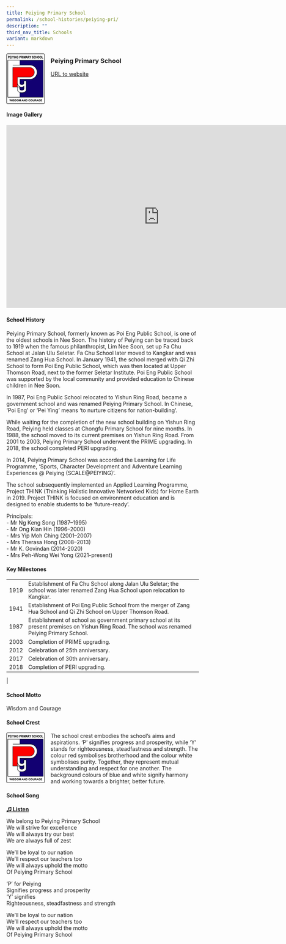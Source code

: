 ```yaml
---
title: Peiying Primary School
permalink: /school-histories/peiying-pri/
description: ""
third_nav_title: Schools
variant: markdown
---
```

<img align="left" style="width:20%;margin-right:15px;" src="/images/peiyingpri1.png">

### **Peiying Primary School**
[URL to website](https://peiyingpri.moe.edu.sg/)

<br clear="left">

#### **Image Gallery**
<iframe src="https://docs.google.com/presentation/d/e/2PACX-1vRlAwdiVFHqmgRpeII5nrZOUMsEz-yQyy56hFHwhCspP-hY6tqbhBy6Q13eo2iQ2IgJLXu51XnwQWU6/embed?start=false&amp;loop=true&amp;delayms=5000" frameborder="0" width="800" height="479" allowfullscreen="true"></iframe>



#### **School History**
Peiying Primary School, formerly known as Poi Eng Public School, is one of the oldest schools in Nee Soon. The history of Peiying can be traced back to 1919 when the famous philanthropist, Lim Nee Soon, set up Fa Chu School at Jalan Ulu Seletar. Fa Chu School later moved to Kangkar and was renamed Zang Hua School. In January 1941, the school merged with Qi Zhi School to form Poi Eng Public School, which was then located at Upper Thomson Road, next to the former Seletar Institute. Poi Eng Public School was supported by the local community and provided education to Chinese children in Nee Soon.

In 1987, Poi Eng Public School relocated to Yishun Ring Road, became a government school and was renamed Peiying Primary School. In Chinese, ‘Poi Eng’ or ‘Pei Ying’ means ‘to nurture citizens for nation-building’.

While waiting for the completion of the new school building on Yishun Ring Road, Peiying held classes at Chongfu Primary School for nine months. In 1988, the school moved to its current premises on Yishun Ring Road. From 2001 to 2003, Peiying Primary School underwent the PRIME upgrading. In 2018, the school completed PERI upgrading.

In 2014, Peiying Primary School was accorded the Learning for Life Programme, ‘Sports, Character Development and Adventure Learning Experiences @ Peiying (SCALE@PEIYING)’.&nbsp;  
  
The school subsequently implemented an Applied Learning Programme, Project THINK (Thinking Holistic Innovative Networked Kids) for Home Earth in 2019. Project THINK&nbsp;is focused on environment education and is designed to enable students to be ‘future-ready’.

Principals:<br>
\- Mr Ng Keng Song (1987–1995)<br>
\- Mr Ong Kian Hin (1996–2000)<br>
\- Mrs Yip Moh Ching (2001–2007)<br>
\- Mrs Therasa Hong (2008–2013)<br>
\- Mr K. Govindan (2014-2020)<br>
\- Mrs Peh-Wong Wei Yong (2021-present)

#### **Key Milestones**

|  |  |
|:---:|---|
| 1919 | Establishment of Fa Chu School along Jalan Ulu Seletar; the school was later renamed Zang Hua School upon relocation to Kangkar. |
| 1941 | Establishment of Poi Eng Public School from the merger of Zang Hua School and Qi Zhi School on Upper Thomson Road. |
| 1987 | Establishment of school as government primary school at its present premises on Yishun Ring Road. The school was renamed Peiying Primary School. |
| 2003 | Completion of PRIME upgrading. |
| 2012 | Celebration of 25th anniversary. |
| 2017 | Celebration of 30th anniversary. |
| 2018 | Completion of PERI upgrading. |
|

#### **School Motto**
Wisdom and Courage

#### **School Crest**
<img align="left" style="width:20%;margin-right:15px;" src="/images/peiyingpri1.png">

The school crest embodies the school’s aims and aspirations. ‘P’ signifies progress and prosperity, while ‘Y' stands for righteousness, steadfastness and strength. The colour red symbolises brotherhood and the colour white symbolises purity. Together, they represent mutual understanding and respect for one another. The background colours of blue and white signify harmony and working towards a brighter, better future.

#### **School Song**
<a target="\_blank" href="https://drive.google.com/file/d/1MgC10X4M3iuThMfVyvkwoReZ0CTzfbfh/view?usp=share_link">**♫ Listen**</a>

We belong to Peiying Primary School<br>
We will strive for excellence<br>
We will always try our best<br>
We are always full of zest

We’ll be loyal to our nation<br>
We’ll respect our teachers too<br>
We will always uphold the motto<br>
Of Peiying Primary School

‘P’ for Peiying<br>
Signifies progress and prosperity<br>
‘Y’ signifies<br>
Righteousness, steadfastness and strength

We’ll be loyal to our nation<br>
We’ll respect our teachers too<br>
We will always uphold the motto<br>
Of Peiying Primary School